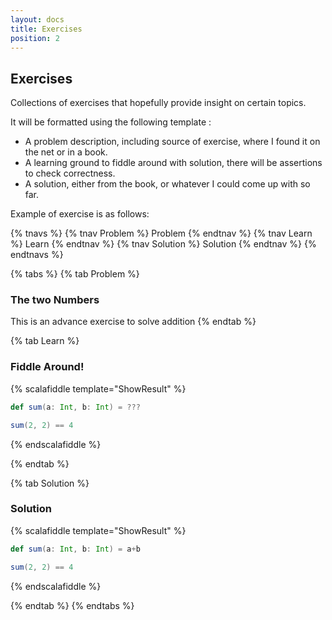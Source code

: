 ```yaml
---
layout: docs
title: Exercises 
position: 2
---
```


<h2> Exercises </h2>

Collections of exercises that hopefully provide insight on certain topics.

It will be formatted using the following template :
- A problem description, including source of exercise, where I found it on the net or in a book.
- A learning ground to fiddle around with solution, there will be assertions to check correctness.
- A solution, either from the book, or whatever I could come up with so far.

Example of exercise is as follows: 

{% tnavs %}
    {% tnav Problem %} Problem  {% endtnav %}
    {% tnav Learn %} Learn  {% endtnav %}
    {% tnav Solution  %} Solution  {% endtnav %}
{% endtnavs %}

{% tabs %}
{% tab Problem %} 
<h3>The two Numbers</h3>
   This is an advance exercise to solve addition
{% endtab %}

{% tab Learn %} 
<h3>Fiddle Around!</h3>

{% scalafiddle template="ShowResult" %}
```scala
def sum(a: Int, b: Int) = ??? 

sum(2, 2) == 4

```
{% endscalafiddle %}

{% endtab %}

{% tab Solution  %} 
<h3>Solution</h3>

{% scalafiddle template="ShowResult" %}
```scala
def sum(a: Int, b: Int) = a+b 

sum(2, 2) == 4
```
{% endscalafiddle %}


{% endtab %}
{% endtabs %}
